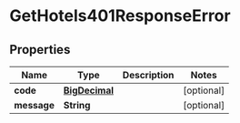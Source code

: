 

# GetHotels401ResponseError

## Properties

Name | Type | Description | Notes
------------ | ------------- | ------------- | -------------
**code** | [**BigDecimal**](BigDecimal.md) |  |  [optional]
**message** | **String** |  |  [optional]




